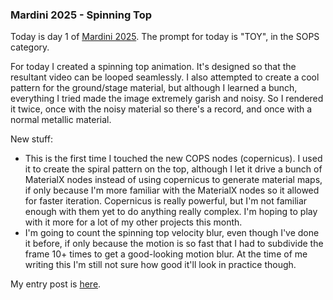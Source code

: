 ### Mardini 2025 - Spinning Top

Today is day 1 of [Mardini 2025][mardini-2025]. The prompt for today is "TOY", in
the SOPS category.

For today I created a spinning top animation. It's designed so that the resultant
video can be looped seamlessly. I also attempted to create a cool pattern for the
ground/stage material, but although I learned a bunch, everything I tried made the
image extremely garish and noisy. So I rendered it twice, once with the noisy material
so there's a record, and once with a normal metallic material.

New stuff:

  - This is the first time I touched the new COPS nodes (copernicus). I used it to create
    the spiral pattern on the top, although I let it drive a bunch of MaterialX nodes instead
    of using copernicus to generate material maps, if only because I'm more familiar with
    the MaterialX nodes so it allowed for faster iteration. Copernicus is really
    powerful, but I'm not familiar enough with them yet to do anything really complex.
    I'm hoping to play with it more for a lot of my other projects this month.
  - I'm going to count the spinning top velocity blur, even though I've done it before,
    if only because the motion is so fast that I had to subdivide the frame 10+ times
    to get a good-looking motion blur. At the time of me writing this I'm still not
    sure how good it'll look in practice though.

My entry post is [here][entry-post].

[mardini-2025]: https://www.sidefx.com/community-main-menu/contests-jams/mardini-2025/
[entry-post]: https://www.sidefx.com/forum/topic/99943/?page=1#post-437884
